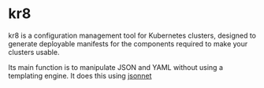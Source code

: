 # kr8

kr8 is a configuration management tool for Kubernetes clusters, designed to generate deployable manifests for the components required to make your clusters usable.

Its main function is to manipulate JSON and YAML without using a templating engine. It does this using [jsonnet](http://jsonnet.org)



